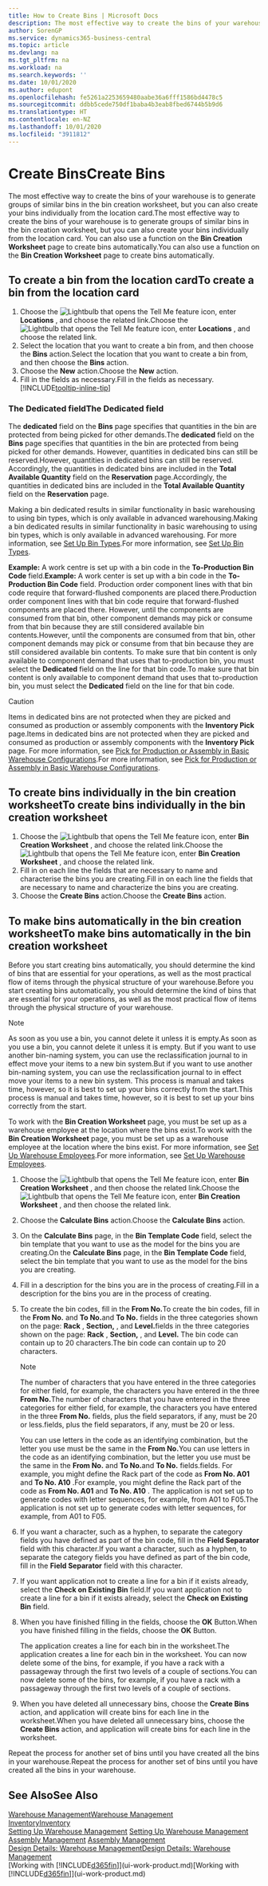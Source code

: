 ```yaml
---
title: How to Create Bins | Microsoft Docs
description: The most effective way to create the bins of your warehouse is to generate groups of similar bins in the bin creation worksheet, but you can also create your bins individually.
author: SorenGP
ms.service: dynamics365-business-central
ms.topic: article
ms.devlang: na
ms.tgt_pltfrm: na
ms.workload: na
ms.search.keywords: ''
ms.date: 10/01/2020
ms.author: edupont
ms.openlocfilehash: fe5261a2253659480aabe36a6fff1586bd4478c5
ms.sourcegitcommit: ddbb5cede750df1baba4b3eab8fbed6744b5b9d6
ms.translationtype: HT
ms.contentlocale: en-NZ
ms.lasthandoff: 10/01/2020
ms.locfileid: "3911812"
---
```

# <a name="create-bins"></a><span data-ttu-id="42be3-103">Create Bins</span><span class="sxs-lookup"><span data-stu-id="42be3-103">Create Bins</span></span>
<span data-ttu-id="42be3-104">The most effective way to create the bins of your warehouse is to generate groups of similar bins in the bin creation worksheet, but you can also create your bins individually from the location card.</span><span class="sxs-lookup"><span data-stu-id="42be3-104">The most effective way to create the bins of your warehouse is to generate groups of similar bins in the bin creation worksheet, but you can also create your bins individually from the location card.</span></span> <span data-ttu-id="42be3-105">You can also use a function on the **Bin Creation Worksheet** page to create bins automatically.</span><span class="sxs-lookup"><span data-stu-id="42be3-105">You can also use a function on the **Bin Creation Worksheet** page to create bins automatically.</span></span>  

## <a name="to-create-a-bin-from-the-location-card"></a><span data-ttu-id="42be3-106">To create a bin from the location card</span><span class="sxs-lookup"><span data-stu-id="42be3-106">To create a bin from the location card</span></span>  
1.  <span data-ttu-id="42be3-107">Choose the ![Lightbulb that opens the Tell Me feature](media/ui-search/search_small.png "Tell me what you want to do") icon, enter **Locations** , and choose the related link.</span><span class="sxs-lookup"><span data-stu-id="42be3-107">Choose the ![Lightbulb that opens the Tell Me feature](media/ui-search/search_small.png "Tell me what you want to do") icon, enter **Locations** , and choose the related link.</span></span>  
2.  <span data-ttu-id="42be3-108">Select the location that you want to create a bin from, and then choose the **Bins** action.</span><span class="sxs-lookup"><span data-stu-id="42be3-108">Select the location that you want to create a bin from, and then choose the **Bins** action.</span></span>  
3. <span data-ttu-id="42be3-109">Choose the **New** action.</span><span class="sxs-lookup"><span data-stu-id="42be3-109">Choose the **New** action.</span></span>
4. <span data-ttu-id="42be3-110">Fill in the fields as necessary.</span><span class="sxs-lookup"><span data-stu-id="42be3-110">Fill in the fields as necessary.</span></span> [!INCLUDE[tooltip-inline-tip](includes/tooltip-inline-tip_md.md)]

### <a name="the-dedicated-field"></a><span data-ttu-id="42be3-111">The Dedicated field</span><span class="sxs-lookup"><span data-stu-id="42be3-111">The Dedicated field</span></span>
<span data-ttu-id="42be3-112">The **dedicated** field on the **Bins** page specifies that quantities in the bin are protected from being picked for other demands.</span><span class="sxs-lookup"><span data-stu-id="42be3-112">The **dedicated** field on the **Bins** page specifies that quantities in the bin are protected from being picked for other demands.</span></span> <span data-ttu-id="42be3-113">However, quantities in dedicated bins can still be reserved.</span><span class="sxs-lookup"><span data-stu-id="42be3-113">However, quantities in dedicated bins can still be reserved.</span></span> <span data-ttu-id="42be3-114">Accordingly, the quantities in dedicated bins are included in the **Total Available Quantity** field on the **Reservation** page.</span><span class="sxs-lookup"><span data-stu-id="42be3-114">Accordingly, the quantities in dedicated bins are included in the **Total Available Quantity** field on the **Reservation** page.</span></span>

<span data-ttu-id="42be3-115">Making a bin dedicated results in similar functionality in basic warehousing to using bin types, which is only available in advanced warehousing.</span><span class="sxs-lookup"><span data-stu-id="42be3-115">Making a bin dedicated results in similar functionality in basic warehousing to using bin types, which is only available in advanced warehousing.</span></span> <span data-ttu-id="42be3-116">For more information, see [Set Up Bin Types](warehouse-how-to-set-up-bin-types.md).</span><span class="sxs-lookup"><span data-stu-id="42be3-116">For more information, see [Set Up Bin Types](warehouse-how-to-set-up-bin-types.md).</span></span>

<span data-ttu-id="42be3-117">**Example:** A work centre is set up with a bin code in the **To-Production Bin Code** field.</span><span class="sxs-lookup"><span data-stu-id="42be3-117">**Example:** A work center is set up with a bin code in the **To-Production Bin Code** field.</span></span> <span data-ttu-id="42be3-118">Production order component lines with that bin code require that forward-flushed components are placed there.</span><span class="sxs-lookup"><span data-stu-id="42be3-118">Production order component lines with that bin code require that forward-flushed components are placed there.</span></span> <span data-ttu-id="42be3-119">However, until the components are consumed from that bin, other component demands may pick or consume from that bin because they are still considered available bin contents.</span><span class="sxs-lookup"><span data-stu-id="42be3-119">However, until the components are consumed from that bin, other component demands may pick or consume from that bin because they are still considered available bin contents.</span></span> <span data-ttu-id="42be3-120">To make sure that bin content is only available to component demand that uses that to-production bin, you must select the **Dedicated** field on the line for that bin code.</span><span class="sxs-lookup"><span data-stu-id="42be3-120">To make sure that bin content is only available to component demand that uses that to-production bin, you must select the **Dedicated** field on the line for that bin code.</span></span>

> [!Caution]
> <span data-ttu-id="42be3-121">Items in dedicated bins are not protected when they are picked and consumed as production or assembly components with the **Inventory Pick** page.</span><span class="sxs-lookup"><span data-stu-id="42be3-121">Items in dedicated bins are not protected when they are picked and consumed as production or assembly components with the **Inventory Pick** page.</span></span> <span data-ttu-id="42be3-122">For more information, see [Pick for Production or Assembly in Basic Warehouse Configurations](warehouse-how-to-pick-for-production.md).</span><span class="sxs-lookup"><span data-stu-id="42be3-122">For more information, see [Pick for Production or Assembly in Basic Warehouse Configurations](warehouse-how-to-pick-for-production.md).</span></span>

## <a name="to-create-bins-individually-in-the-bin-creation-worksheet"></a><span data-ttu-id="42be3-123">To create bins individually in the bin creation worksheet</span><span class="sxs-lookup"><span data-stu-id="42be3-123">To create bins individually in the bin creation worksheet</span></span>  
1.  <span data-ttu-id="42be3-124">Choose the ![Lightbulb that opens the Tell Me feature](media/ui-search/search_small.png "Tell me what you want to do") icon, enter **Bin Creation Worksheet** , and choose the related link.</span><span class="sxs-lookup"><span data-stu-id="42be3-124">Choose the ![Lightbulb that opens the Tell Me feature](media/ui-search/search_small.png "Tell me what you want to do") icon, enter **Bin Creation Worksheet** , and choose the related link.</span></span>  
2.  <span data-ttu-id="42be3-125">Fill in on each line the fields that are necessary to name and characterise the bins you are creating.</span><span class="sxs-lookup"><span data-stu-id="42be3-125">Fill in on each line the fields that are necessary to name and characterize the bins you are creating.</span></span>  
3.  <span data-ttu-id="42be3-126">Choose the **Create Bins** action.</span><span class="sxs-lookup"><span data-stu-id="42be3-126">Choose the **Create Bins** action.</span></span>  

## <a name="to-make-bins-automatically-in-the-bin-creation-worksheet"></a><span data-ttu-id="42be3-127">To make bins automatically in the bin creation worksheet</span><span class="sxs-lookup"><span data-stu-id="42be3-127">To make bins automatically in the bin creation worksheet</span></span>  
<span data-ttu-id="42be3-128">Before you start creating bins automatically, you should determine the kind of bins that are essential for your operations, as well as the most practical flow of items through the physical structure of your warehouse.</span><span class="sxs-lookup"><span data-stu-id="42be3-128">Before you start creating bins automatically, you should determine the kind of bins that are essential for your operations, as well as the most practical flow of items through the physical structure of your warehouse.</span></span>  

> [!NOTE]  
>  <span data-ttu-id="42be3-129">As soon as you use a bin, you cannot delete it unless it is empty.</span><span class="sxs-lookup"><span data-stu-id="42be3-129">As soon as you use a bin, you cannot delete it unless it is empty.</span></span> <span data-ttu-id="42be3-130">But if you want to use another bin-naming system, you can use the reclassification journal to in effect move your items to a new bin system.</span><span class="sxs-lookup"><span data-stu-id="42be3-130">But if you want to use another bin-naming system, you can use the reclassification journal to in effect move your items to a new bin system.</span></span> <span data-ttu-id="42be3-131">This process is manual and takes time, however, so it is best to set up your bins correctly from the start.</span><span class="sxs-lookup"><span data-stu-id="42be3-131">This process is manual and takes time, however, so it is best to set up your bins correctly from the start.</span></span>  

<span data-ttu-id="42be3-132">To work with the **Bin Creation Worksheet** page, you must be set up as a warehouse employee at the location where the bins exist.</span><span class="sxs-lookup"><span data-stu-id="42be3-132">To work with the **Bin Creation Worksheet** page, you must be set up as a warehouse employee at the location where the bins exist.</span></span> <span data-ttu-id="42be3-133">For more information, see [Set Up Warehouse Employees](warehouse-how-to-set-up-warehouse-employees.md).</span><span class="sxs-lookup"><span data-stu-id="42be3-133">For more information, see [Set Up Warehouse Employees](warehouse-how-to-set-up-warehouse-employees.md).</span></span>    

1.  <span data-ttu-id="42be3-134">Choose the ![Lightbulb that opens the Tell Me feature](media/ui-search/search_small.png "Tell me what you want to do") icon, enter **Bin Creation Worksheet** , and then choose the related link.</span><span class="sxs-lookup"><span data-stu-id="42be3-134">Choose the ![Lightbulb that opens the Tell Me feature](media/ui-search/search_small.png "Tell me what you want to do") icon, enter **Bin Creation Worksheet** , and then choose the related link.</span></span>  
2.  <span data-ttu-id="42be3-135">Choose the **Calculate Bins** action.</span><span class="sxs-lookup"><span data-stu-id="42be3-135">Choose the **Calculate Bins** action.</span></span>
3. <span data-ttu-id="42be3-136">On the **Calculate Bins** page, in the **Bin Template Code** field, select the bin template that you want to use as the model for the bins you are creating.</span><span class="sxs-lookup"><span data-stu-id="42be3-136">On the **Calculate Bins** page, in the **Bin Template Code** field, select the bin template that you want to use as the model for the bins you are creating.</span></span>
4.  <span data-ttu-id="42be3-137">Fill in a description for the bins you are in the process of creating.</span><span class="sxs-lookup"><span data-stu-id="42be3-137">Fill in a description for the bins you are in the process of creating.</span></span>  
5.  <span data-ttu-id="42be3-138">To create the bin codes, fill in the **From No.**</span><span class="sxs-lookup"><span data-stu-id="42be3-138">To create the bin codes, fill in the **From No.**</span></span> <span data-ttu-id="42be3-139">and **To No.**</span><span class="sxs-lookup"><span data-stu-id="42be3-139">and **To No.**</span></span> <span data-ttu-id="42be3-140">fields in the three categories shown on the page: **Rack** , **Section,** , and **Level.**</span><span class="sxs-lookup"><span data-stu-id="42be3-140">fields in the three categories shown on the page: **Rack** , **Section,** , and **Level.**</span></span> <span data-ttu-id="42be3-141">The bin code can contain up to 20 characters.</span><span class="sxs-lookup"><span data-stu-id="42be3-141">The bin code can contain up to 20 characters.</span></span>  

    > [!NOTE]  
    >  <span data-ttu-id="42be3-142">The number of characters that you have entered in the three categories for either field, for example, the characters you have entered in the three **From No.**</span><span class="sxs-lookup"><span data-stu-id="42be3-142">The number of characters that you have entered in the three categories for either field, for example, the characters you have entered in the three **From No.**</span></span> <span data-ttu-id="42be3-143">fields, plus the field separators, if any, must be 20 or less.</span><span class="sxs-lookup"><span data-stu-id="42be3-143">fields, plus the field separators, if any, must be 20 or less.</span></span>  

     <span data-ttu-id="42be3-144">You can use letters in the code as an identifying combination, but the letter you use must be the same in the **From No.**</span><span class="sxs-lookup"><span data-stu-id="42be3-144">You can use letters in the code as an identifying combination, but the letter you use must be the same in the **From No.**</span></span> <span data-ttu-id="42be3-145">and **To No.**</span><span class="sxs-lookup"><span data-stu-id="42be3-145">and **To No.**</span></span> <span data-ttu-id="42be3-146">fields.</span><span class="sxs-lookup"><span data-stu-id="42be3-146">fields.</span></span> <span data-ttu-id="42be3-147">For example, you might define the Rack part of the code as **From No. A01** and **To No. A10** .</span><span class="sxs-lookup"><span data-stu-id="42be3-147">For example, you might define the Rack part of the code as **From No. A01** and **To No. A10** .</span></span> <span data-ttu-id="42be3-148">The application is not set up to generate codes with letter sequences, for example, from A01 to F05.</span><span class="sxs-lookup"><span data-stu-id="42be3-148">The application is not set up to generate codes with letter sequences, for example, from A01 to F05.</span></span>  

6.  <span data-ttu-id="42be3-149">If you want a character, such as a hyphen, to separate the category fields you have defined as part of the bin code, fill in the **Field Separator** field with this character.</span><span class="sxs-lookup"><span data-stu-id="42be3-149">If you want a character, such as a hyphen, to separate the category fields you have defined as part of the bin code, fill in the **Field Separator** field with this character.</span></span>  
7.  <span data-ttu-id="42be3-150">If you want application not to create a line for a bin if it exists already, select the **Check on Existing Bin** field.</span><span class="sxs-lookup"><span data-stu-id="42be3-150">If you want application not to create a line for a bin if it exists already, select the **Check on Existing Bin** field.</span></span>  
8. <span data-ttu-id="42be3-151">When you have finished filling in the fields, choose the **OK** Button.</span><span class="sxs-lookup"><span data-stu-id="42be3-151">When you have finished filling in the fields, choose the **OK** Button.</span></span>

    <span data-ttu-id="42be3-152">The application creates a line for each bin in the worksheet.</span><span class="sxs-lookup"><span data-stu-id="42be3-152">The application creates a line for each bin in the worksheet.</span></span> <span data-ttu-id="42be3-153">You can now delete some of the bins, for example, if you have a rack with a passageway through the first two levels of a couple of sections.</span><span class="sxs-lookup"><span data-stu-id="42be3-153">You can now delete some of the bins, for example, if you have a rack with a passageway through the first two levels of a couple of sections.</span></span>  

9. <span data-ttu-id="42be3-154">When you have deleted all unnecessary bins, choose the **Create Bins** action, and application will create bins for each line in the worksheet.</span><span class="sxs-lookup"><span data-stu-id="42be3-154">When you have deleted all unnecessary bins, choose the **Create Bins** action, and application will create bins for each line in the worksheet.</span></span>  

<span data-ttu-id="42be3-155">Repeat the process for another set of bins until you have created all the bins in your warehouse.</span><span class="sxs-lookup"><span data-stu-id="42be3-155">Repeat the process for another set of bins until you have created all the bins in your warehouse.</span></span>  

## <a name="see-also"></a><span data-ttu-id="42be3-156">See Also</span><span class="sxs-lookup"><span data-stu-id="42be3-156">See Also</span></span>  
[<span data-ttu-id="42be3-157">Warehouse Management</span><span class="sxs-lookup"><span data-stu-id="42be3-157">Warehouse Management</span></span>](warehouse-manage-warehouse.md)  
[<span data-ttu-id="42be3-158">Inventory</span><span class="sxs-lookup"><span data-stu-id="42be3-158">Inventory</span></span>](inventory-manage-inventory.md)  
<span data-ttu-id="42be3-159">[Setting Up Warehouse Management](warehouse-setup-warehouse.md)   </span><span class="sxs-lookup"><span data-stu-id="42be3-159">[Setting Up Warehouse Management](warehouse-setup-warehouse.md)   </span></span>  
<span data-ttu-id="42be3-160">[Assembly Management](assembly-assemble-items.md)  </span><span class="sxs-lookup"><span data-stu-id="42be3-160">[Assembly Management](assembly-assemble-items.md)  </span></span>  
[<span data-ttu-id="42be3-161">Design Details: Warehouse Management</span><span class="sxs-lookup"><span data-stu-id="42be3-161">Design Details: Warehouse Management</span></span>](design-details-warehouse-management.md)  
<span data-ttu-id="42be3-162">[Working with [!INCLUDE[d365fin](includes/d365fin_md.md)]](ui-work-product.md)</span><span class="sxs-lookup"><span data-stu-id="42be3-162">[Working with [!INCLUDE[d365fin](includes/d365fin_md.md)]](ui-work-product.md)</span></span>
